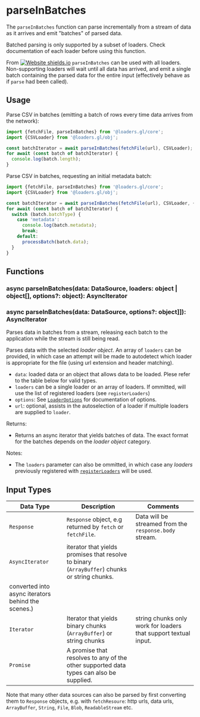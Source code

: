 # parseInBatches

The `parseInBatches` function can parse incrementally from a stream of data as it arrives and emit "batches" of parsed data.

Batched parsing is only supported by a subset of loaders. Check documentation of each loader before using this function.

From [![Website shields.io](https://img.shields.io/badge/v2.3-blue.svg?style=flat-square)](http://shields.io) `parseInBatches` can be used with all loaders. Non-supporting loaders will wait until all data has arrived, and emit a single batch containing the parsed data for the entire input (effectively behave as if `parse` had been called).

## Usage

Parse CSV in batches (emitting a batch of rows every time data arrives from the network):

```js
import {fetchFile, parseInBatches} from '@loaders.gl/core';
import {CSVLoader} from '@loaders.gl/obj';

const batchIterator = await parseInBatches(fetchFile(url), CSVLoader);
for await (const batch of batchIterator) {
  console.log(batch.length);
}
```

Parse CSV in batches, requesting an initial metadata batch:

```js
import {fetchFile, parseInBatches} from '@loaders.gl/core';
import {CSVLoader} from '@loaders.gl/obj';

const batchIterator = await parseInBatches(fetchFile(url), CSVLoader, {metadata: true});
for await (const batch of batchIterator) {
  switch (batch.batchType) {
    case 'metadata':
      console.log(batch.metadata);
      break;
    default:
      processBatch(batch.data);
  }
}
```

## Functions

### async parseInBatches(data: DataSource, loaders: object | object\[], options?: object): AsyncIterator

### async parseInBatches(data: DataSource, options?: object]]): AsyncIterator

Parses data in batches from a stream, releasing each batch to the application while the stream is still being read.

Parses data with the selected _loader object_. An array of `loaders` can be provided, in which case an attempt will be made to autodetect which loader is appropriate for the file (using url extension and header matching).

- `data`: loaded data or an object that allows data to be loaded. Plese refer to the table below for valid types.
- `loaders` can be a single loader or an array of loaders. If ommitted, will use the list of registered loaders (see `registerLoaders`)
- `options`: See [`LoaderOptions`](./loader-options) for documentation of options.
- `url`: optional, assists in the autoselection of a loader if multiple loaders are supplied to `loader`.

Returns:

- Returns an async iterator that yields batches of data. The exact format for the batches depends on the _loader object_ category.

Notes:

- The `loaders` parameter can also be ommitted, in which case any _loaders_ previously registered with [`registerLoaders`](docs/api-reference/core/register-loaders) will be used.

## Input Types

| Data Type                                          | Description                                                                                   | Comments                                                        |
| -------------------------------------------------- | --------------------------------------------------------------------------------------------- | --------------------------------------------------------------- |
| `Response`                                         | `Response` object, e.g returned by `fetch` or `fetchFile`.                                    | Data will be streamed from the `response.body` stream.          |
| `AsyncIterator`                                    | iterator that yields promises that resolve to binary (`ArrayBuffer`) chunks or string chunks. |
| converted into async iterators behind the scenes.) |
| `Iterator`                                         | Iterator that yields binary chunks (`ArrayBuffer`) or string chunks                           | string chunks only work for loaders that support textual input. |
| `Promise`                                          | A promise that resolves to any of the other supported data types can also be supplied.        |

Note that many other data sources can also be parsed by first converting them to `Response` objects, e.g. with `fetchResoure`: http urls, data urls, `ArrayBuffer`, `String`, `File`, `Blob`, `ReadableStream` etc.
